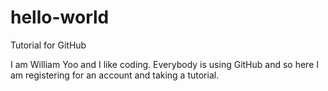 # hello-world
Tutorial for GitHub

I am William Yoo and I like coding. Everybody is using GitHub and so here I am registering for an account and taking a tutorial.
